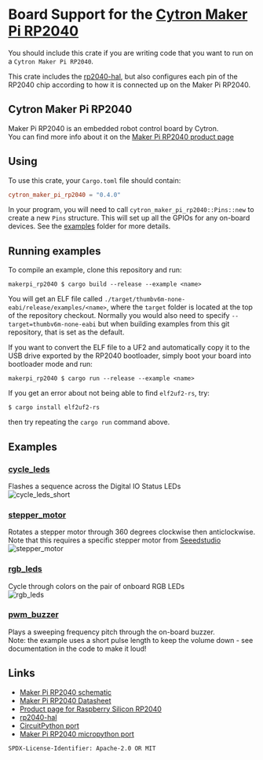 # Board Support for the [Cytron Maker Pi RP2040]

You should include this crate if you are writing code that you want to run on
a `Cytron Maker Pi RP2040`.

This crate includes the [rp2040-hal], but also configures each pin of the
RP2040 chip according to how it is connected up on the Maker Pi RP2040.

[Cytron Maker Pi RP2040]: https://www.cytron.io/p-maker-pi-rp2040
[rp2040-hal]: https://github.com/rp-rs/rp-hal/tree/main/rp2040-hal

## Cytron Maker Pi RP2040

Maker Pi RP2040 is an embedded robot control board by Cytron.  
You can find more info about it on the [Maker Pi RP2040 product page](https://www.cytron.io/p-maker-pi-rp2040)

## Using

To use this crate, your `Cargo.toml` file should contain:

```toml
cytron_maker_pi_rp2040 = "0.4.0"
```

In your program, you will need to call `cytron_maker_pi_rp2040::Pins::new` to create
a new `Pins` structure. This will set up all the GPIOs for any on-board
devices. See the [examples](./examples) folder for more details.

## Running examples

To compile an example, clone this repository and run:

```console
makerpi_rp2040 $ cargo build --release --example <name>
```

You will get an ELF file called
`./target/thumbv6m-none-eabi/release/examples/<name>`, where the `target`
folder is located at the top of the repository checkout. Normally
you would also need to specify `--target=thumbv6m-none-eabi` but when
building examples from this git repository, that is set as the default.

If you want to convert the ELF file to a UF2 and automatically copy it to the
USB drive exported by the RP2040 bootloader, simply boot your board into
bootloader mode and run:

```console
makerpi_rp2040 $ cargo run --release --example <name>
```

If you get an error about not being able to find `elf2uf2-rs`, try:

```console
$ cargo install elf2uf2-rs
```
then try repeating the `cargo run` command above.

## Examples


### [cycle_leds](./examples/cycle_leds.rs)

Flashes a sequence across the Digital IO Status LEDs  
![cycle_leds_short](https://user-images.githubusercontent.com/60134748/147382950-5b604745-e228-4547-98fd-60a724a2722e.gif)

### [stepper_motor](./examples/stepper_motor.rs)

Rotates a stepper motor through 360 degrees clockwise then anticlockwise.  
Note that this requires a specific stepper motor from [Seeedstudio](https://www.seeedstudio.com/Small-Size-and-High-Torque-Stepper-Motor-24BYJ48-p-1922.html)  
![stepper_motor](https://user-images.githubusercontent.com/60134748/147382999-05e75b5f-d0d5-441a-ab51-25bb6e41589e.gif)

### [rgb_leds](./examples/rgb_leds.rs)

Cycle through colors on the pair of onboard RGB LEDs  
![rgb_leds](https://user-images.githubusercontent.com/60134748/147383061-d26a1684-b45e-4e1a-b32d-eb3591e6b085.gif)

### [pwm_buzzer](./examples/pwm_buzzer.rs)

Plays a sweeping frequency pitch through the on-board buzzer.  
Note: the example uses a short pulse length to keep the volume down - see documentation in the code to make it loud!  

## Links

- [Maker Pi RP2040 schematic](https://drive.google.com/file/d/1Zp8GYO8x7ThObB1G8RIZx2YdqrXtdUc0/view)
- [Maker Pi RP2040 Datasheet](https://docs.google.com/document/d/1DJASwxgbattM37V4AIlJVR4pxukq0up25LppA8-z_AY/edit?usp=sharing)
- [Product page for Raspberry Silicon RP2040](https://www.raspberrypi.org/products/rp2040/)
- [rp2040-hal](https://github.com/rp-rs/rp-hal/tree/main/rp2040-hal)
- [CircuitPython port](https://circuitpython.org/board/cytron_maker_pi_rp2040/)
- [Maker Pi RP2040 micropython port](https://github.com/CytronTechnologies/MAKER-PI-RP2040)

`SPDX-License-Identifier: Apache-2.0 OR MIT`

